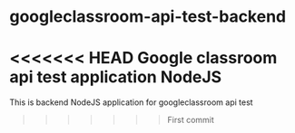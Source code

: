 # googleclassroom-api-test-backend
<<<<<<< HEAD
Google classroom api test application NodeJS
=======
This is backend NodeJS application for googleclassroom api test
>>>>>>> First commit
